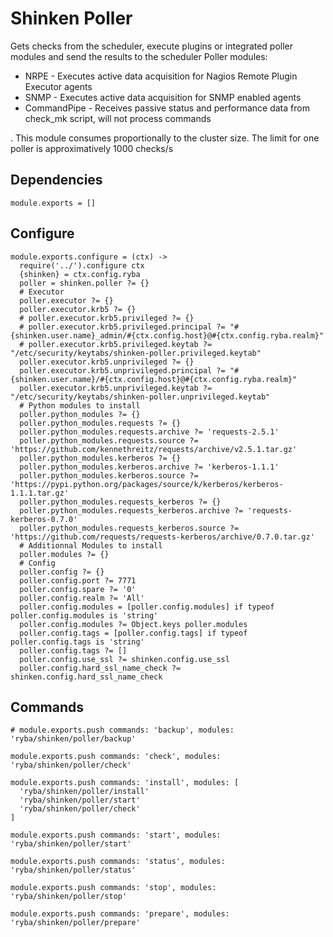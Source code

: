 
# Shinken Poller

Gets checks from the scheduler, execute plugins or integrated poller modules and
send the results to the scheduler
Poller modules:

*   NRPE - Executes active data acquisition for Nagios Remote Plugin Executor agents
*   SNMP - Executes active data acquisition for SNMP enabled agents
*   CommandPipe - Receives passive status and performance data from check_mk script,
will not process commands

.
This module consumes proportionally to the cluster size. The limit for one poller
is approximatively 1000 checks/s

## Dependencies

    module.exports = []

## Configure

    module.exports.configure = (ctx) ->
      require('../').configure ctx
      {shinken} = ctx.config.ryba
      poller = shinken.poller ?= {}
      # Executor
      poller.executor ?= {}
      poller.executor.krb5 ?= {}
      # poller.executor.krb5.privileged ?= {}
      # poller.executor.krb5.privileged.principal ?= "#{shinken.user.name}_admin/#{ctx.config.host}@#{ctx.config.ryba.realm}"
      # poller.executor.krb5.privileged.keytab ?= "/etc/security/keytabs/shinken-poller.privileged.keytab"
      poller.executor.krb5.unprivileged ?= {}
      poller.executor.krb5.unprivileged.principal ?= "#{shinken.user.name}/#{ctx.config.host}@#{ctx.config.ryba.realm}"
      poller.executor.krb5.unprivileged.keytab ?= "/etc/security/keytabs/shinken-poller.unprivileged.keytab"
      # Python modules to install
      poller.python_modules ?= {}
      poller.python_modules.requests ?= {}
      poller.python_modules.requests.archive ?= 'requests-2.5.1'
      poller.python_modules.requests.source ?= 'https://github.com/kennethreitz/requests/archive/v2.5.1.tar.gz'
      poller.python_modules.kerberos ?= {}
      poller.python_modules.kerberos.archive ?= 'kerberos-1.1.1'
      poller.python_modules.kerberos.source ?= 'https://pypi.python.org/packages/source/k/kerberos/kerberos-1.1.1.tar.gz'
      poller.python_modules.requests_kerberos ?= {}
      poller.python_modules.requests_kerberos.archive ?= 'requests-kerberos-0.7.0'
      poller.python_modules.requests_kerberos.source ?= 'https://github.com/requests/requests-kerberos/archive/0.7.0.tar.gz'
      # Additionnal Modules to install
      poller.modules ?= {}
      # Config
      poller.config ?= {}
      poller.config.port ?= 7771
      poller.config.spare ?= '0'
      poller.config.realm ?= 'All'
      poller.config.modules = [poller.config.modules] if typeof poller.config.modules is 'string'
      poller.config.modules ?= Object.keys poller.modules
      poller.config.tags = [poller.config.tags] if typeof poller.config.tags is 'string'
      poller.config.tags ?= []
      poller.config.use_ssl ?= shinken.config.use_ssl
      poller.config.hard_ssl_name_check ?= shinken.config.hard_ssl_name_check

## Commands

    # module.exports.push commands: 'backup', modules: 'ryba/shinken/poller/backup'

    module.exports.push commands: 'check', modules: 'ryba/shinken/poller/check'

    module.exports.push commands: 'install', modules: [
      'ryba/shinken/poller/install'
      'ryba/shinken/poller/start'
      'ryba/shinken/poller/check'
    ]

    module.exports.push commands: 'start', modules: 'ryba/shinken/poller/start'

    module.exports.push commands: 'status', modules: 'ryba/shinken/poller/status'

    module.exports.push commands: 'stop', modules: 'ryba/shinken/poller/stop'

    module.exports.push commands: 'prepare', modules: 'ryba/shinken/poller/prepare'

